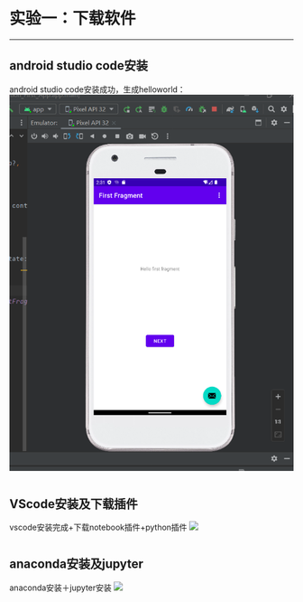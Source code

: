 # 实验一：下载软件 #
---
## android studio code安装 ##
android studio code安装成功，生成helloworld：
![android studio code安装成功](./picture/1.1.png)
#
## VScode安装及下载插件 ##
vscode安装完成+下载notebook插件+python插件
![](1.2.PNG)
#
## anaconda安装及jupyter ##
anaconda安装＋jupyter安装
![](1.4.PNG)

